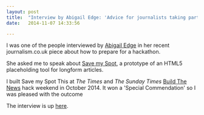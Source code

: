 ```yaml
---
layout: post
title:  "Interview by Abigail Edge: 'Advice for journalists taking part in Hackathons'"
date:   2014-11-07 14:33:56

---
```


I was one of the people interviewed by <a href="https://twitter.com/abigailedge">Abigail Edge</a> in her
recent journalism.co.uk piece about how to prepare for a hackathon. 

She asked me to speak about <a href="https://github.com/radiocontrolled/build-the-news">Save my Spot</a>, 
a prototype of an HTML5 placeholding tool for longform articles. 

I built Save my Spot This at _The Times_ and _The Sunday Times_ <a href="http://buildthenews.wordpress.com/">Build The News</a> 
hack weekend in October 2014. It won a 'Special Commendation' so I was pleased with the outcome

The interview is up <a href="https://www.journalism.co.uk/news/advice-for-journalists-taking-part-in-hackathons/s2/a563060/">here</a>.
